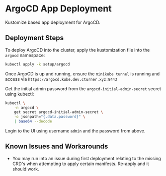 # ArgoCD App Deployment

Kustomize based app deployment for ArgoCD.

## Deployment Steps

To deploy ArgoCD into the cluster, apply the kustomization file into the `argocd` namespace:

```sh
kubectl apply -k setup/argocd
```

Once ArgoCD is up and running, ensure the `minikube tunnel` is running and access via `https://argocd.kube.dev.cturner.xyz:8443`

Get the initial admin password from the `argocd-initial-admin-secret` secret using kubectl:

```sh
kubectl \
    -n argocd \
    get secret argocd-initial-admin-secret \
    -o jsonpath="{.data.password}" \
    | base64 --decode
```

Login to the UI using username `admin` and the password from above.

## Known Issues and Workarounds

- You may run into an issue during first deployment relating to the missing CRD's when attempting to apply certain manifests. Re-apply and it should work.
